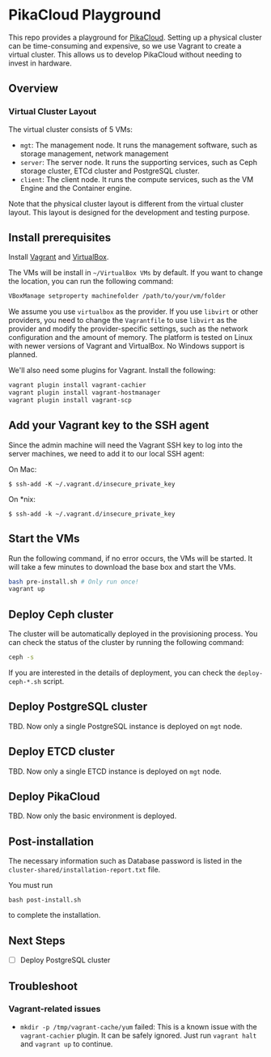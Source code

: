 # PikaCloud Playground

This repo provides a playground for [PikaCloud](https://github.com/lcpu-club/pikacloud). Setting up a physical cluster can be time-consuming and expensive, so we use Vagrant to create a virtual cluster. This allows us to develop PikaCloud without needing to invest in hardware.

## Overview

### Virtual Cluster Layout

The virtual cluster consists of 5 VMs:

- `mgt`: The management node. It runs the management software, such as storage management, network management
- `server`: The server node. It runs the supporting services, such as Ceph storage cluster, ETCd cluster and PostgreSQL cluster.
- `client`: The client node. It runs the compute services, such as the VM Engine and the Container engine.

Note that the physical cluster layout is different from the virtual cluster layout. This layout is designed for the development and testing purpose.

## Install prerequisites

Install [Vagrant](http://www.vagrantup.com/downloads.html) and [VirtualBox](https://www.virtualbox.org/).

The VMs will be install in `~/VirtualBox VMs` by default. If you want to change the location, you can run the following command:

```bash
VBoxManage setproperty machinefolder /path/to/your/vm/folder
```

We assume you use `virtualbox` as the provider. If you use `libvirt` or other providers, you need to change the `Vagrantfile` to use `libvirt` as the provider and modify the provider-specific settings, such as the network configuration and the amount of memory. The platform is tested on Linux with newer versions of Vagrant and VirtualBox. No Windows support is planned.

We'll also need some plugins for Vagrant. Install the following:

```bash
vagrant plugin install vagrant-cachier
vagrant plugin install vagrant-hostmanager
vagrant plugin install vagrant-scp
```


## Add your Vagrant key to the SSH agent

Since the admin machine will need the Vagrant SSH key to log into the server machines, we need to add it to our local SSH agent:

On Mac:
```console
$ ssh-add -K ~/.vagrant.d/insecure_private_key
```

On \*nix:
```console
$ ssh-add -k ~/.vagrant.d/insecure_private_key
```

## Start the VMs

Run the following command, if no error occurs, the VMs will be started. It will take a few minutes to download the base box and start the VMs.

```bash
bash pre-install.sh # Only run once!
vagrant up
```


## Deploy Ceph cluster

The cluster will be automatically deployed in the provisioning process. You can check the status of the cluster by running the following command:

```bash
ceph -s
```

If you are interested in the details of deployment, you can check the `deploy-ceph-*.sh` script.

## Deploy PostgreSQL cluster

TBD. Now only a single PostgreSQL instance is deployed on `mgt` node.

## Deploy ETCD cluster

TBD. Now only a single ETCD instance is deployed on `mgt` node.

## Deploy PikaCloud

TBD. Now only the basic environment is deployed.

## Post-installation

The necessary information such as Database password is listed in the `cluster-shared/installation-report.txt` file. 

You must run 

```
bash post-install.sh
```

to complete the installation.

## Next Steps

- [ ] Deploy PostgreSQL cluster

## Troubleshoot

### Vagrant-related issues

- `mkdir -p /tmp/vagrant-cache/yum` failed: This is a known issue with the `vagrant-cachier` plugin. It can be safely ignored. Just run `vagrant halt` and `vagrant up` to continue.